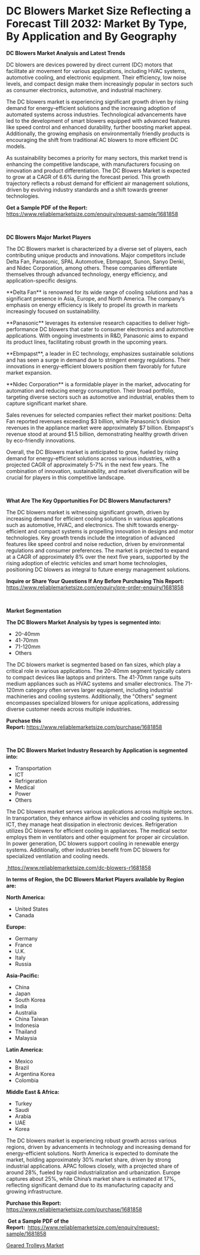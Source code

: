 <p><h1>DC Blowers Market Size Reflecting a Forecast Till 2032: Market By Type, By Application and By Geography</h1></p><p><strong>DC Blowers Market Analysis and Latest Trends</strong></p>
<p><p>DC blowers are devices powered by direct current (DC) motors that facilitate air movement for various applications, including HVAC systems, automotive cooling, and electronic equipment. Their efficiency, low noise levels, and compact design make them increasingly popular in sectors such as consumer electronics, automotive, and industrial machinery.</p><p>The DC blowers market is experiencing significant growth driven by rising demand for energy-efficient solutions and the increasing adoption of automated systems across industries. Technological advancements have led to the development of smart blowers equipped with advanced features like speed control and enhanced durability, further boosting market appeal. Additionally, the growing emphasis on environmentally friendly products is encouraging the shift from traditional AC blowers to more efficient DC models.</p><p>As sustainability becomes a priority for many sectors, this market trend is enhancing the competitive landscape, with manufacturers focusing on innovation and product differentiation. The DC Blowers Market is expected to grow at a CAGR of 6.6% during the forecast period. This growth trajectory reflects a robust demand for efficient air management solutions, driven by evolving industry standards and a shift towards greener technologies.</p></p>
<p><strong>Get a Sample PDF of the Report:&nbsp;</strong> <a href="https://www.reliablemarketsize.com/enquiry/request-sample/1681858?utm_campaign=3112&utm_medium=2&utm_source=Github&utm_content=ia&utm_term=24032025&utm_id=dc-blowers">https://www.reliablemarketsize.com/enquiry/request-sample/1681858</a></p>
<p>&nbsp;</p>
<p><strong>DC Blowers Major Market Players</strong></p>
<p><p>The DC Blowers market is characterized by a diverse set of players, each contributing unique products and innovations. Major competitors include Delta Fan, Panasonic, SPAL Automotive, Ebmpapst, Sunon, Sanyo Denki, and Nidec Corporation, among others. These companies differentiate themselves through advanced technology, energy efficiency, and application-specific designs.</p><p>**Delta Fan** is renowned for its wide range of cooling solutions and has a significant presence in Asia, Europe, and North America. The company’s emphasis on energy efficiency is likely to propel its growth in markets increasingly focused on sustainability.</p><p>**Panasonic** leverages its extensive research capacities to deliver high-performance DC blowers that cater to consumer electronics and automotive applications. With ongoing investments in R&D, Panasonic aims to expand its product lines, facilitating robust growth in the upcoming years.</p><p>**Ebmpapst**, a leader in EC technology, emphasizes sustainable solutions and has seen a surge in demand due to stringent energy regulations. Their innovations in energy-efficient blowers position them favorably for future market expansion.</p><p>**Nidec Corporation** is a formidable player in the market, advocating for automation and reducing energy consumption. Their broad portfolio, targeting diverse sectors such as automotive and industrial, enables them to capture significant market share.</p><p>Sales revenues for selected companies reflect their market positions: Delta Fan reported revenues exceeding $3 billion, while Panasonic’s division revenues in the appliance market were approximately $7 billion. Ebmpapst's revenue stood at around $1.5 billion, demonstrating healthy growth driven by eco-friendly innovations.</p><p>Overall, the DC Blowers market is anticipated to grow, fueled by rising demand for energy-efficient solutions across various industries, with a projected CAGR of approximately 5-7% in the next few years. The combination of innovation, sustainability, and market diversification will be crucial for players in this competitive landscape.</p></p>
<p>&nbsp;</p>
<p><strong>What Are The Key Opportunities For DC Blowers Manufacturers?</strong></p>
<p><p>The DC blowers market is witnessing significant growth, driven by increasing demand for efficient cooling solutions in various applications such as automotive, HVAC, and electronics. The shift towards energy-efficient and compact systems is propelling innovation in designs and motor technologies. Key growth trends include the integration of advanced features like speed control and noise reduction, driven by environmental regulations and consumer preferences. The market is projected to expand at a CAGR of approximately 8% over the next five years, supported by the rising adoption of electric vehicles and smart home technologies, positioning DC blowers as integral to future energy management solutions.</p></p>
<p><strong>Inquire or Share Your Questions If Any Before Purchasing This Report:</strong> <a href="https://www.reliablemarketsize.com/enquiry/pre-order-enquiry/1681858?utm_campaign=3112&utm_medium=2&utm_source=Github&utm_content=ia&utm_term=24032025&utm_id=dc-blowers">https://www.reliablemarketsize.com/enquiry/pre-order-enquiry/1681858</a></p>
<p>&nbsp;</p>
<p><strong>Market Segmentation</strong></p>
<p><strong>The DC Blowers Market Analysis by types is segmented into:</strong></p>
<p><ul><li>20-40mm</li><li>41-70mm</li><li>71-120mm</li><li>Others</li></ul></p>
<p><p>The DC blowers market is segmented based on fan sizes, which play a critical role in various applications. The 20-40mm segment typically caters to compact devices like laptops and printers. The 41-70mm range suits medium appliances such as HVAC systems and smaller electronics. The 71-120mm category often serves larger equipment, including industrial machineries and cooling systems. Additionally, the "Others" segment encompasses specialized blowers for unique applications, addressing diverse customer needs across multiple industries.</p></p>
<p><strong>Purchase this Report:&nbsp;</strong><a href="https://www.reliablemarketsize.com/purchase/1681858?utm_campaign=3112&utm_medium=2&utm_source=Github&utm_content=ia&utm_term=24032025&utm_id=dc-blowers">https://www.reliablemarketsize.com/purchase/1681858</a></p>
<p>&nbsp;</p>
<p><strong>The DC Blowers Market Industry Research by Application is segmented into:</strong></p>
<p><ul><li>Transportation</li><li>ICT</li><li>Refrigeration</li><li>Medical</li><li>Power</li><li>Others</li></ul></p>
<p><p>The DC blowers market serves various applications across multiple sectors. In transportation, they enhance airflow in vehicles and cooling systems. In ICT, they manage heat dissipation in electronic devices. Refrigeration utilizes DC blowers for efficient cooling in appliances. The medical sector employs them in ventilators and other equipment for proper air circulation. In power generation, DC blowers support cooling in renewable energy systems. Additionally, other industries benefit from DC blowers for specialized ventilation and cooling needs.</p></p>
<p><a href="https://www.reliablemarketsize.com/dc-blowers-r1681858?utm_campaign=3112&utm_medium=2&utm_source=Github&utm_content=ia&utm_term=24032025&utm_id=dc-blowers">&nbsp;https://www.reliablemarketsize.com/dc-blowers-r1681858</a></p>
<p><strong>In terms of Region, the DC Blowers Market Players available by Region are:</strong></p>
<p>
    <p> <strong> North America: </strong>
        <ul>
            <li>United States</li>
            <li>Canada</li>
        </ul>
        </p> 
    <p> <strong> Europe: </strong>
        <ul>
            <li>Germany</li>
            <li>France</li>
            <li>U.K.</li>
            <li>Italy</li>
            <li>Russia</li>
        </ul>
        </p> 
    <p> <strong> Asia-Pacific: </strong>
        <ul>
            <li>China</li>
            <li>Japan</li>
            <li>South Korea</li>
            <li>India</li>
            <li>Australia</li>
            <li>China Taiwan</li>
            <li>Indonesia</li>
            <li>Thailand</li>
            <li>Malaysia</li>
        </ul>
        </p> 
    <p> <strong> Latin America: </strong>
        <ul>
            <li>Mexico</li>
            <li>Brazil</li>
            <li>Argentina Korea</li>
            <li>Colombia</li>
        </ul>
        </p> 
    <p> <strong> Middle East & Africa: </strong>
        <ul>
            <li>Turkey</li>
            <li>Saudi</li>
            <li>Arabia</li>
            <li>UAE</li>
            <li>Korea</li>
        </ul>
    </p>
    </p>
<p><p>The DC blowers market is experiencing robust growth across various regions, driven by advancements in technology and increasing demand for energy-efficient solutions. North America is expected to dominate the market, holding approximately 30% market share, driven by strong industrial applications. APAC follows closely, with a projected share of around 28%, fueled by rapid industrialization and urbanization. Europe captures about 25%, while China’s market share is estimated at 17%, reflecting significant demand due to its manufacturing capacity and growing infrastructure.</p></p>
<p><strong>Purchase this Report: </strong><a href="https://www.reliablemarketsize.com/purchase/1681858?utm_campaign=3112&utm_medium=2&utm_source=Github&utm_content=ia&utm_term=24032025&utm_id=dc-blowers">https://www.reliablemarketsize.com/purchase/1681858</a></p>
<p>&nbsp;<strong>Get a Sample PDF of the Report:&nbsp;&nbsp;</strong><a href="https://www.reliablemarketsize.com/enquiry/request-sample/1681858?utm_campaign=3112&utm_medium=2&utm_source=Github&utm_content=ia&utm_term=24032025&utm_id=dc-blowers">https://www.reliablemarketsize.com/enquiry/request-sample/1681858</a></p>
<p><strong></strong></p>
<p><p><a href="https://github.com/jolinolooman/Market-Research-Report-List-1/blob/main/geared-trolleys-market.md?utm_campaign=3112&utm_medium=2&utm_source=Github&utm_content=ia&utm_term=24032025&utm_id=dc-blowers">Geared Trolleys Market</a></p></p>